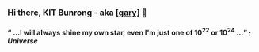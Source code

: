 ### Hi there, KIT Bunrong - aka [[gary]](https://ibrong.netlify.app) 👋
 
#### <q> ...I will always shine my own star, even I'm just one of 10<sup>22</sup> or 10<sup>24</sup> ...</q> : <cite>Universe</cite>

